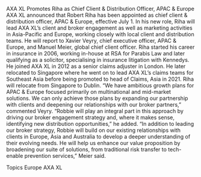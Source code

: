 AXA XL Promotes Riha as Chief Client & Distribution Officer, APAC & Europe
AXA XL announced that Robert Riha has been appointed as chief client & distribution officer, APAC & Europe, effective July 1.
In his new role, Riha will lead AXA XL’s client and broker engagement as well as marketing activities in Asia-Pacific and Europe, working closely with local client and distribution teams. He will report to Xavier Veyry, chief executive officer, APAC & Europe, and Manuel Meier, global chief client officer.
Riha started his career in insurance in 2006, working in-house at RSA for Parabis Law and later qualifying as a solicitor, specialising in insurance litigation with Kennedys. He joined AXA XL in 2012 as a senior claims adjuster in London. He later relocated to Singapore where he went on to lead AXA XL’s claims teams for Southeast Asia before being promoted to head of Claims, Asia in 2021.
Riha will relocate from Singapore to Dublin.
“We have ambitious growth plans for APAC & Europe focused primarily on multinational and mid-market solutions. We can only achieve those plans by expanding our partnership with clients and deepening our relationships with our broker partners,” commented Veyry.
“Robbie will play an integral part in this approach by driving our broker engagement strategy and, where it makes sense, identifying new distribution opportunities,” he added.
“In addition to leading our broker strategy, Robbie will build on our existing relationships with clients in Europe, Asia and Australia to develop a deeper understanding of their evolving needs. He will help us enhance our value proposition by broadening our suite of solutions, from traditional risk transfer to tech-enable prevention services,” Meier said.

Topics
Europe
AXA XL
